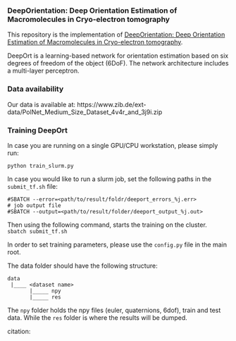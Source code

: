 <h3>DeepOrientation: Deep Orientation Estimation of Macromolecules in Cryo-electron tomography</h3>

This repository is the implementation of [DeepOrientation: Deep Orientation Estimation of Macromolecules in Cryo-electron tomography]().

DeepOrt is a learning-based network for orientation estimation based on six degrees of freedom of the object (6DoF).
The network architecture includes a multi-layer perceptron.

<h3>Data availability</h3>
Our data is available at: https://www.zib.de/ext-data/PolNet_Medium_Size_Dataset_4v4r_and_3j9i.zip

<h3>Training DeepOrt</h3>
In case you are running on a single GPU/CPU workstation, please simply run:

```python train_slurm.py```

In case you would like to run a slurm job, set the following paths in the ```submit_tf.sh``` file:
```# job error file
#SBATCH --error=<path/to/result/foldr/deeport_errors_%j.err>
# job output file
#SBATCH --output=<path/to/result/folder/deeport_output_%j.out>
```
Then using the following command, starts the training on the cluster.
``` sbatch submit_tf.sh```


In order to set training parameters, please use the ```config.py``` file in the main root.

The data folder should have the following structure:

```
data
 |____ <dataset name>
       |_____ npy
       |_____ res
```
The ```npy``` folder holds the npy files (euler, quaternions, 6dof), train and test data.
While the ```res``` folder is where the results will be dumped.

citation:

```
```

